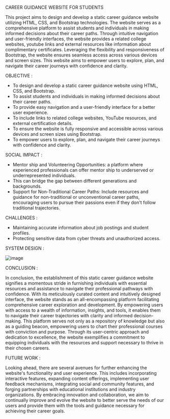 CAREER GUIDANCE WEBSITE FOR STUDENTS

This project aims to design and develop a static career guidance website utilizing HTML, CSS, and Bootstrap technologies. The website serves as a comprehensive platform to assist students and individuals in making informed decisions about their career paths. Through intuitive navigation and user-friendly interfaces, the website provides a related college websites, youtube links and external resources like information about complimentary certificates. Leveraging the flexibility and responsiveness of Bootstrap, the website ensures seamless access across various devices and screen sizes. This website aims to empower users to explore, plan, and navigate their career journeys with confidence and clarity.​

OBJECTIVE :

* To design and develop a static career guidance website using HTML, CSS, and Bootstrap.
* To assist students and individuals in making informed decisions about their career paths.
* To provide easy navigation and a user-friendly interface for a better user experience.
* To include links to related college websites, YouTube resources, and external certification details.
* To ensure the website is fully responsive and accessible across various devices and screen sizes using Bootstrap.
* To empower users to explore, plan, and navigate their career journeys with confidence and clarity.

SOCIAL IMPACT :

* Mentor ship and Volunteering Opportunities: a platform where experienced professionals can offer mentor ship to underserved or underrepresented individuals.
* This can bridge the gap between different generations and backgrounds.
* Support for Non-Traditional Career Paths: Include resources and guidance for non-traditional or unconventional career paths, encouraging users to pursue their passions even if they don't follow traditional trajectories.

CHALLENGES :

* Maintaining accurate information about job postings and student profiles.
* Protecting sensitive data from cyber threats and unauthorized access.

SYSTEM DESIGN :

![image](https://github.com/user-attachments/assets/aeeb6939-fb18-481a-aeaa-1cf9213e0cbe)

CONCLUSION :

In conclusion, the establishment of this static career guidance website signifies a momentous stride in furnishing individuals with essential resources and assistance to navigate their professional pathways with confidence. With its meticulously curated content and intuitively designed interface, the website stands as an all-encompassing platform facilitating comprehensive career exploration and development. By empowering users with access to a wealth of information, insights, and tools, it enables them to navigate their career trajectories with clarity and informed decision-making. This platform serves not only as a repository of knowledge but also as a guiding beacon, empowering users to chart their professional courses with conviction and purpose. Through its user-centric approach and dedication to excellence, the website exemplifies a commitment to equipping individuals with the resources and support necessary to thrive in their chosen careers. 

FUTURE WORK :

Looking ahead, there are several avenues for further enhancing the website's functionality and user experience. This includes incorporating interactive features, expanding content offerings, implementing user feedback mechanisms, integrating social and community features, and forging partnerships with educational institutions and industry organizations. By embracing innovation and collaboration, we aim to continually improve and evolve the website to better serve the needs of our users and provide them with the tools and guidance necessary for achieving their career goals. 
